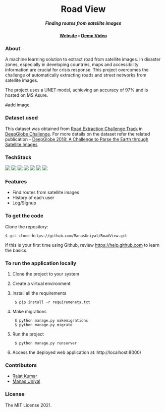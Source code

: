 <h1 align="center">
  Road View
</h1>

<h5 align="center">
	Finding routes from satellite images
</h5>

<p align="center">
	<strong>
		<a href="#">Website</a>
		•
		<a href="#">Demo Video</a>
	</strong>
</p>

### About
A machine learning solution to extract road from satellite images. In disaster zones, especially in developing countries, maps and accessibility information are crucial for crisis response. This project overcomes the challenge of automatically extracting roads and street networks from satellite images.

The project uses a UNET model, achieving an accuracy of 97% and is hosted on MS Asure.

#add image

### Dataset used

This dataset was obtained from [Road Extraction Challenge Track](https://competitions.codalab.org/competitions/18467) in [DeepGlobe Challenge](http://deepglobe.org/challenge.html). For more details on the dataset refer the related publication - [DeepGlobe 2018: A Challenge to Parse the Earth through Satellite Images](https://arxiv.org/abs/1805.06561)

### TechStack

<img src="https://img.shields.io/badge/Django-092E20?style=for-the-badge&logo=django&logoColor=white"/> <img src="https://img.shields.io/badge/TensorFlow-FF6F00?style=for-the-badge&logo=TensorFlow&logoColor=white"/> 
<img src="https://img.shields.io/badge/Keras-D00000?style=for-the-badge&logo=Keras&logoColor=white"/> <img src="https://img.shields.io/badge/Bootstrap-563D7C?style=for-the-badge&logo=bootstrap&logoColor=white"/>
<img src="https://img.shields.io/badge/JavaScript-F7DF1E?style=for-the-badge&logo=javascript&logoColor=black"/> <img src="https://img.shields.io/badge/HTML5-E34F26?style=for-the-badge&logo=html5&logoColor=white"/>
<img src="https://img.shields.io/badge/SQLite-07405E?style=for-the-badge&logo=sqlite&logoColor=white"/>

### Features
- Find routes from satellite images
- History of each user
- Log/Signup

### To get the code

Clone the repository:

    $ git clone https://github.com/ManasUniyal/RoadView.git

If this is your first time using Github, review https://help.github.com to learn the basics.

### To run the application locally

1. Clone the project to your system
2. Create a virtual environment
3. Install all the requirements

        $ pip install -r requiremenets.txt 
        
4. Make migrations
        
        $ python manage.py makemigrations
        $ python manage.py migrate
        
5. Run the project

        $ python manage.py runserver
        
6. Access the deployed web application at: http://localhost:8000/

### Contributors

- [Rajat Kumar](https://github.com/991rajat)
- [Manas Uniyal](https://www.github.com/ManasUniyal)

### License

The MIT License 2021.
